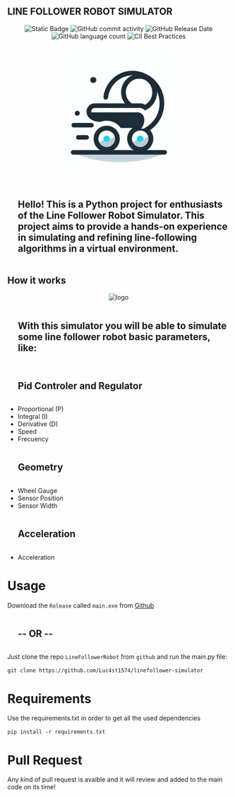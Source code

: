 ## LINE FOLLOWER ROBOT SIMULATOR

<p align="center">
  <img src="https://img.shields.io/badge/build-passed-green?logo=python" alt="Static Badge">
  <img src="https://img.shields.io/github/commit-activity/t/Luc4st1574/LineFollowerRobot" alt="GitHub commit activity">
  <img src="https://img.shields.io/github/release-date/Luc4st1574/LineFollowerRobot" alt="GitHub Release Date">
  <img src="https://img.shields.io/github/languages/count/Luc4st1574/LineFollowerRobot" alt="GitHub language count">
  <img src="https://img.shields.io/cii/level/1?logo=python" alt="CII Best Practices">
</p>



<p align="center">
  <img src="https://github.com/Luc4st1574/LineFollowerRobot/blob/main/Resources/Line%20robot%20logo.jpeg" alt="logo" width="300">
</p>

<div id="user-content-toc">
  <ul align="start">
    <summary><h2 style="display: inline-block">Hello! This is a Python project for enthusiasts of the Line Follower Robot Simulator. This project aims to provide a hands-on experience in simulating and refining line-following algorithms in a virtual environment.</h2></summary>
  </ul>
</div>


## How it works

<p align="center">
  <img src="https://github.com/Luc4st1574/LineFollowerRobot/blob/main/Resources/Sequence%2001.gif" alt="logo" width="500">
</p>

<div id="user-content-toc">
  <ul align="start">
    <summary><h2 style="display: inline-block">With this simulator you will be able to simulate some line follower robot basic parameters, like:</h2></summary>
  </ul>
</div>

<div id="user-content-toc">
  <ul align="start">
    <summary><h2 style="display: inline-block">Pid Controler and Regulator</h2></summary>
  </ul>
</div>

- Proportional (P)
- Integral (I)
- Derivative (D)
- Speed
- Frecuency

<div id="user-content-toc">
  <ul align="start">
    <summary><h2 style="display: inline-block">Geometry</h2></summary>
  </ul>
</div>

- Wheel Gauge
- Sensor Position
- Sensor Width

<div id="user-content-toc">
  <ul align="start">
    <summary><h2 style="display: inline-block">Acceleration</h2></summary>
  </ul>
</div>

- Acceleration

# Usage

Download the `Release` called `main.exe` from [Github](https://github.com/Luc4st1574/LineFollowerRobot/releases)

<div id="user-content-toc">
  <ul align="start">
    <summary><h2 style="display: inline-block">-- OR --</h2></summary>
  </ul>
</div>

Just clone the repo `LineFollowerRobot` from `github` and run the main.py file:

```shell
git clone https://github.com/Luc4st1574/linefollower-simulator
```

# Requirements

Use the requirements.txt in order to get all the used dependencies

```shell
pip install -r requirements.txt
```

# Pull Request

Any kind of pull request is avaible and it will review and added to the main code on its time!
